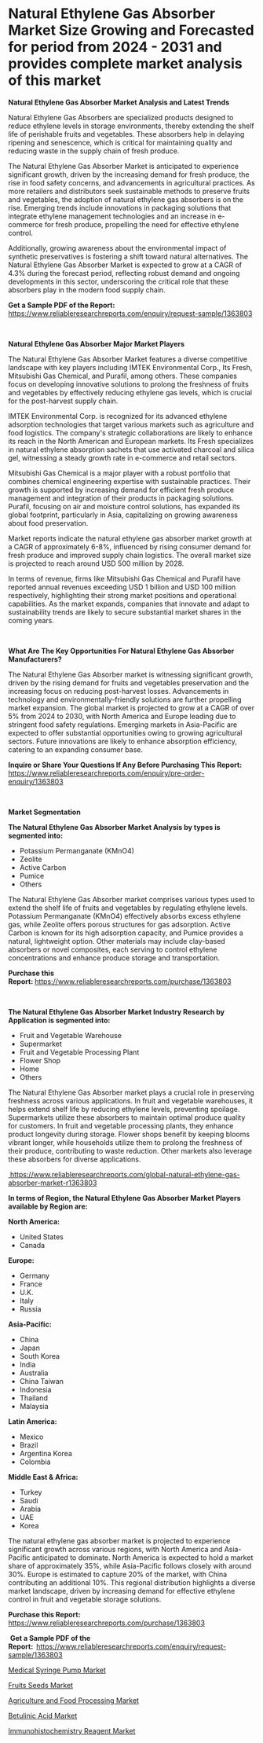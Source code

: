 <p><h1>Natural Ethylene Gas Absorber Market Size Growing and Forecasted for period from 2024 - 2031 and provides complete market analysis of this market</h1></p><p><strong>Natural Ethylene Gas Absorber Market Analysis and Latest Trends</strong></p>
<p><p>Natural Ethylene Gas Absorbers are specialized products designed to reduce ethylene levels in storage environments, thereby extending the shelf life of perishable fruits and vegetables. These absorbers help in delaying ripening and senescence, which is critical for maintaining quality and reducing waste in the supply chain of fresh produce.</p><p>The Natural Ethylene Gas Absorber Market is anticipated to experience significant growth, driven by the increasing demand for fresh produce, the rise in food safety concerns, and advancements in agricultural practices. As more retailers and distributors seek sustainable methods to preserve fruits and vegetables, the adoption of natural ethylene gas absorbers is on the rise. Emerging trends include innovations in packaging solutions that integrate ethylene management technologies and an increase in e-commerce for fresh produce, propelling the need for effective ethylene control.</p><p>Additionally, growing awareness about the environmental impact of synthetic preservatives is fostering a shift toward natural alternatives. The Natural Ethylene Gas Absorber Market is expected to grow at a CAGR of 4.3% during the forecast period, reflecting robust demand and ongoing developments in this sector, underscoring the critical role that these absorbers play in the modern food supply chain.</p></p>
<p><strong>Get a Sample PDF of the Report:&nbsp;</strong> <a href="https://www.reliableresearchreports.com/enquiry/request-sample/1363803?utm_campaign=11&utm_medium=2&utm_source=Github&utm_content=ia&utm_term=11112024&utm_id=natural-ethylene-gas-absorber">https://www.reliableresearchreports.com/enquiry/request-sample/1363803</a></p>
<p>&nbsp;</p>
<p><strong>Natural Ethylene Gas Absorber Major Market Players</strong></p>
<p><p>The Natural Ethylene Gas Absorber Market features a diverse competitive landscape with key players including IMTEK Environmental Corp., Its Fresh, Mitsubishi Gas Chemical, and Purafil, among others. These companies focus on developing innovative solutions to prolong the freshness of fruits and vegetables by effectively reducing ethylene gas levels, which is crucial for the post-harvest supply chain.</p><p>IMTEK Environmental Corp. is recognized for its advanced ethylene adsorption technologies that target various markets such as agriculture and food logistics. The company's strategic collaborations are likely to enhance its reach in the North American and European markets. Its Fresh specializes in natural ethylene absorption sachets that use activated charcoal and silica gel, witnessing a steady growth rate in e-commerce and retail sectors.</p><p>Mitsubishi Gas Chemical is a major player with a robust portfolio that combines chemical engineering expertise with sustainable practices. Their growth is supported by increasing demand for efficient fresh produce management and integration of their products in packaging solutions. Purafil, focusing on air and moisture control solutions, has expanded its global footprint, particularly in Asia, capitalizing on growing awareness about food preservation.</p><p>Market reports indicate the natural ethylene gas absorber market growth at a CAGR of approximately 6-8%, influenced by rising consumer demand for fresh produce and improved supply chain logistics. The overall market size is projected to reach around USD 500 million by 2028.</p><p>In terms of revenue, firms like Mitsubishi Gas Chemical and Purafil have reported annual revenues exceeding USD 1 billion and USD 100 million respectively, highlighting their strong market positions and operational capabilities. As the market expands, companies that innovate and adapt to sustainability trends are likely to secure substantial market shares in the coming years.</p></p>
<p>&nbsp;</p>
<p><strong>What Are The Key Opportunities For Natural Ethylene Gas Absorber Manufacturers?</strong></p>
<p><p>The Natural Ethylene Gas Absorber market is witnessing significant growth, driven by the rising demand for fruits and vegetables preservation and the increasing focus on reducing post-harvest losses. Advancements in technology and environmentally-friendly solutions are further propelling market expansion. The global market is projected to grow at a CAGR of over 5% from 2024 to 2030, with North America and Europe leading due to stringent food safety regulations. Emerging markets in Asia-Pacific are expected to offer substantial opportunities owing to growing agricultural sectors. Future innovations are likely to enhance absorption efficiency, catering to an expanding consumer base.</p></p>
<p><strong>Inquire or Share Your Questions If Any Before Purchasing This Report:</strong> <a href="https://www.reliableresearchreports.com/enquiry/pre-order-enquiry/1363803?utm_campaign=11&utm_medium=2&utm_source=Github&utm_content=ia&utm_term=11112024&utm_id=natural-ethylene-gas-absorber">https://www.reliableresearchreports.com/enquiry/pre-order-enquiry/1363803</a></p>
<p>&nbsp;</p>
<p><strong>Market Segmentation</strong></p>
<p><strong>The Natural Ethylene Gas Absorber Market Analysis by types is segmented into:</strong></p>
<p><ul><li>Potassium Permanganate (KMnO4)</li><li>Zeolite</li><li>Active Carbon</li><li>Pumice</li><li>Others</li></ul></p>
<p><p>The Natural Ethylene Gas Absorber market comprises various types used to extend the shelf life of fruits and vegetables by regulating ethylene levels. Potassium Permanganate (KMnO4) effectively absorbs excess ethylene gas, while Zeolite offers porous structures for gas adsorption. Active Carbon is known for its high adsorption capacity, and Pumice provides a natural, lightweight option. Other materials may include clay-based absorbers or novel composites, each serving to control ethylene concentrations and enhance produce storage and transportation.</p></p>
<p><strong>Purchase this Report:&nbsp;</strong><a href="https://www.reliableresearchreports.com/purchase/1363803?utm_campaign=11&utm_medium=2&utm_source=Github&utm_content=ia&utm_term=11112024&utm_id=natural-ethylene-gas-absorber">https://www.reliableresearchreports.com/purchase/1363803</a></p>
<p>&nbsp;</p>
<p><strong>The Natural Ethylene Gas Absorber Market Industry Research by Application is segmented into:</strong></p>
<p><ul><li>Fruit and Vegetable Warehouse</li><li>Supermarket</li><li>Fruit and Vegetable Processing Plant</li><li>Flower Shop</li><li>Home</li><li>Others</li></ul></p>
<p><p>The Natural Ethylene Gas Absorber market plays a crucial role in preserving freshness across various applications. In fruit and vegetable warehouses, it helps extend shelf life by reducing ethylene levels, preventing spoilage. Supermarkets utilize these absorbers to maintain optimal produce quality for customers. In fruit and vegetable processing plants, they enhance product longevity during storage. Flower shops benefit by keeping blooms vibrant longer, while households utilize them to prolong the freshness of their produce, contributing to waste reduction. Other markets also leverage these absorbers for diverse applications.</p></p>
<p><a href="https://www.reliableresearchreports.com/global-natural-ethylene-gas-absorber-market-r1363803?utm_campaign=11&utm_medium=2&utm_source=Github&utm_content=ia&utm_term=11112024&utm_id=natural-ethylene-gas-absorber">&nbsp;https://www.reliableresearchreports.com/global-natural-ethylene-gas-absorber-market-r1363803</a></p>
<p><strong>In terms of Region, the Natural Ethylene Gas Absorber Market Players available by Region are:</strong></p>
<p>
    <p> <strong> North America: </strong>
        <ul>
            <li>United States</li>
            <li>Canada</li>
        </ul>
        </p> 
    <p> <strong> Europe: </strong>
        <ul>
            <li>Germany</li>
            <li>France</li>
            <li>U.K.</li>
            <li>Italy</li>
            <li>Russia</li>
        </ul>
        </p> 
    <p> <strong> Asia-Pacific: </strong>
        <ul>
            <li>China</li>
            <li>Japan</li>
            <li>South Korea</li>
            <li>India</li>
            <li>Australia</li>
            <li>China Taiwan</li>
            <li>Indonesia</li>
            <li>Thailand</li>
            <li>Malaysia</li>
        </ul>
        </p> 
    <p> <strong> Latin America: </strong>
        <ul>
            <li>Mexico</li>
            <li>Brazil</li>
            <li>Argentina Korea</li>
            <li>Colombia</li>
        </ul>
        </p> 
    <p> <strong> Middle East & Africa: </strong>
        <ul>
            <li>Turkey</li>
            <li>Saudi</li>
            <li>Arabia</li>
            <li>UAE</li>
            <li>Korea</li>
        </ul>
    </p>
    </p>
<p><p>The natural ethylene gas absorber market is projected to experience significant growth across various regions, with North America and Asia-Pacific anticipated to dominate. North America is expected to hold a market share of approximately 35%, while Asia-Pacific follows closely with around 30%. Europe is estimated to capture 20% of the market, with China contributing an additional 10%. This regional distribution highlights a diverse market landscape, driven by increasing demand for effective ethylene control in fruit and vegetable storage solutions.</p></p>
<p><strong>Purchase this Report: </strong><a href="https://www.reliableresearchreports.com/purchase/1363803?utm_campaign=11&utm_medium=2&utm_source=Github&utm_content=ia&utm_term=11112024&utm_id=natural-ethylene-gas-absorber">https://www.reliableresearchreports.com/purchase/1363803</a></p>
<p>&nbsp;<strong>Get a Sample PDF of the Report:&nbsp;&nbsp;</strong><a href="https://www.reliableresearchreports.com/enquiry/request-sample/1363803?utm_campaign=11&utm_medium=2&utm_source=Github&utm_content=ia&utm_term=11112024&utm_id=natural-ethylene-gas-absorber">https://www.reliableresearchreports.com/enquiry/request-sample/1363803</a></p>
<p><strong></strong></p>
<p><p><a href="https://issuu.com/reportprime-2/docs/medical-syringe-pump-market-size-20_ff8a3f28fdd93e?utm_campaign=11&utm_medium=2&utm_source=Github&utm_content=ia&utm_term=11112024&utm_id=natural-ethylene-gas-absorber">Medical Syringe Pump Market</a></p><p><a href="https://www.linkedin.com/pulse/fruits-seeds-industry-insights-report-analyzing-market-trends-bfltf?utm_campaign=11&utm_medium=2&utm_source=Github&utm_content=ia&utm_term=11112024&utm_id=natural-ethylene-gas-absorber">Fruits Seeds Market</a></p><p><a href="https://www.linkedin.com/pulse/agriculture-food-processing-market-velocity-89-cagr-trajectory-ewgpf?utm_campaign=11&utm_medium=2&utm_source=Github&utm_content=ia&utm_term=11112024&utm_id=natural-ethylene-gas-absorber">Agriculture and Food Processing Market</a></p><p><a href="https://github.com/ambertqocronceb/Market-Research-Report-List-1/blob/main/betulinic-acid-market.md?utm_campaign=11&utm_medium=2&utm_source=Github&utm_content=ia&utm_term=11112024&utm_id=natural-ethylene-gas-absorber">Betulinic Acid Market</a></p><p><a href="https://issuu.com/reportprime-2/docs/immunohistochemistry-reagent-market_6948a54badc0d4?utm_campaign=11&utm_medium=2&utm_source=Github&utm_content=ia&utm_term=11112024&utm_id=natural-ethylene-gas-absorber">Immunohistochemistry Reagent Market</a></p></p>